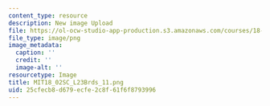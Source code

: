 ```yaml
---
content_type: resource
description: New image Upload
file: https://ol-ocw-studio-app-production.s3.amazonaws.com/courses/18-02sc-multivariable-calculus-fall-2010/25cfecb8d679ecfe2c8f61f6f8793996_MIT18_02SC_L23Brds_11.png
file_type: image/png
image_metadata:
  caption: ''
  credit: ''
  image-alt: ''
resourcetype: Image
title: MIT18_02SC_L23Brds_11.png
uid: 25cfecb8-d679-ecfe-2c8f-61f6f8793996
---
```

